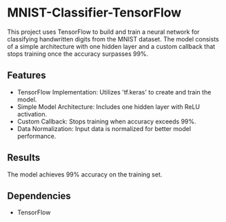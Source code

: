 # MNIST-Classifier-TensorFlow

This project uses TensorFlow to build and train a neural network for classifying handwritten digits from the MNIST dataset. The model consists of a simple architecture with one hidden layer and a custom callback that stops training once the accuracy surpasses 99%.

## Features
- TensorFlow Implementation: Utilizes 'tf.keras' to create and train the model.
- Simple Model Architecture: Includes one hidden layer with ReLU activation.
- Custom Callback: Stops training when accuracy exceeds 99%.
- Data Normalization: Input data is normalized for better model performance.

## Results
The model achieves 99% accuracy on the training set.

## Dependencies
- TensorFlow

